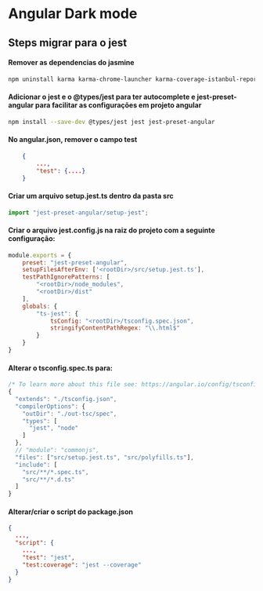 # Angular Dark mode

## Steps migrar para o jest

#### Remover as dependencias do jasmine
```bash
npm uninstall karma karma-chrome-launcher karma-coverage-istanbul-reporter karma-jasmine karma-jasmine-html-reporter @types/jasmine @types/jasminewd2 jasmine-core jasmine-spec-reporter
```

#### Adicionar o jest e o @types/jest para ter autocomplete e jest-preset-angular para facilitar as configurações em projeto angular
```bash
npm install --save-dev @types/jest jest jest-preset-angular
```

#### No angular.json, remover o campo test
```json
    {
        ...,
        "test": {....}
    }
```

#### Criar um arquivo **setup.jest.ts** dentro da pasta src
```ts
import "jest-preset-angular/setup-jest";

```

#### Criar o arquivo **jest.config.js** na raiz do projeto com a seguinte configuração:

```js
module.exports = {
    preset: "jest-preset-angular",
    setupFilesAfterEnv: ['<rootDir>/src/setup.jest.ts'],
    testPathIgnorePatterns: [
        "<rootDir>/node_modules",
        "<rootDir>/dist"
    ],
    globals: {
        "ts-jest": {
            tsConfig: "<rootDir>/tsconfig.spec.json",
            stringifyContentPathRegex: "\\.html$"
        }
    }    
}
```


#### Alterar o tsconfig.spec.ts para:
```js
/* To learn more about this file see: https://angular.io/config/tsconfig. */
{
  "extends": "./tsconfig.json",
  "compilerOptions": {
    "outDir": "./out-tsc/spec",
    "types": [
      "jest", "node"
    ]
  },
  // "module": "commonjs",
  "files": ["src/setup.jest.ts", "src/polyfills.ts"],
  "include": [
    "src/**/*.spec.ts",
    "src/**/*.d.ts"
  ]
}
```

#### Alterar/criar o script do package.json

```json
{
  ...,
  "script": {
    ...,
    "test": "jest",
    "test:coverage": "jest --coverage"
  }
}
```
